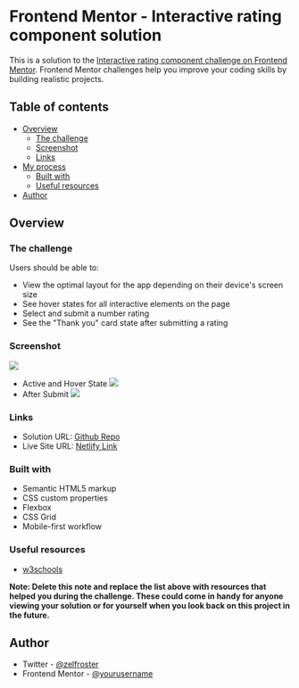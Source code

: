 # Frontend Mentor - Interactive rating component solution

This is a solution to the [Interactive rating component challenge on Frontend Mentor](https://www.frontendmentor.io/challenges/interactive-rating-component-koxpeBUmI). Frontend Mentor challenges help you improve your coding skills by building realistic projects.

## Table of contents

- [Overview](#overview)
  - [The challenge](#the-challenge)
  - [Screenshot](#screenshot)
  - [Links](#links)
- [My process](#my-process)
  - [Built with](#built-with)
  - [Useful resources](#useful-resources)
- [Author](#author)

## Overview

### The challenge

Users should be able to:

- View the optimal layout for the app depending on their device's screen size
- See hover states for all interactive elements on the page
- Select and submit a number rating
- See the "Thank you" card state after submitting a rating

### Screenshot

![](./screenshot1.jpg)
- Active and Hover State
![](./screenshot2.jpg)
- After Submit
![](./screenshot3.jpg)

### Links

- Solution URL: [Github Repo](https://github.com/zelfroster/frontendMentorProjects/tree/master/Rating-Component/interactive-rating-component-main)
- Live Site URL: [Netlify Link](https://zel-ratingcomponent.netlify.app)

### Built with

- Semantic HTML5 markup
- CSS custom properties
- Flexbox
- CSS Grid
- Mobile-first workflow

### Useful resources

- [w3schools](https://www.w3schools.com/js/default.asp)

**Note: Delete this note and replace the list above with resources that helped you during the challenge. These could come in handy for anyone viewing your solution or for yourself when you look back on this project in the future.**

## Author

- Twitter - [@zelfroster](https://www.twitter.com/zelfroster)
- Frontend Mentor - [@yourusername](https://www.frontendmentor.io/profile/yourusername)
